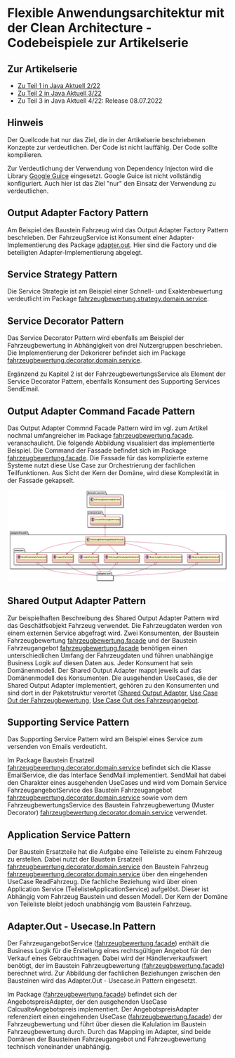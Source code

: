 # Flexible Anwendungsarchitektur mit der Clean Architecture - Codebeispiele zur Artikelserie

## Zur Artikelserie

* [Zu Teil 1 in Java Aktuell 2/22](https://www.doag.org/de/home/news/java-aktuell-022022-architektur/)
* [Zu Teil 2 in Java Aktuell 3/22](https://www.doag.org/de/home/news/java-aktuell-3-22-security/)
* Zu Teil 3 in Java Aktuell 4/22: Release 08.07.2022

## Hinweis
Der Quellcode hat nur das Ziel, die in der Artikelserie beschriebenen Konzepte zur verdeutlichen. Der Code ist nicht lauffähig.
Der Code sollte kompilieren.

Zur Verdeutlichung der Verwendung von Dependency Injecton wird die  Library [Google Guice](https://github.com/google/guice/wiki/Motivation) eingesetzt.
Google Guice ist nicht vollständig konfiguriert. Auch hier ist das Ziel "nur" den Einsatz der Verwendung zu verdeutlichen.

## Output Adapter Factory Pattern

Am Beispiel des Baustein Fahrzeug wird das Output Adapter Factory Pattern beschrieben. Der FahrzeugService ist Konsument einer Adapter-Implementierung 
des Package [adapter.out](https://github.com/MatthiasEschhold/clean-architecture-and-flexibility-patterns/tree/main/clean-flexible-architecture-parent/clean-architecture-and-flexibility-patterns/src/main/java/de/clean/architecture/fahrzeug/adapter/out). Hier sind die Factory und die beteiligten Adapter-Implementierung abgelegt.

## Service Strategy Pattern

Die Service Strategie ist am Beispiel einer Schnell- und Exaktenbewertung verdeutlicht im Package
[fahrzeugbewertung.strategy.domain.service](https://github.com/MatthiasEschhold/clean-architecture-and-flexibility-patterns/tree/main/clean-flexible-architecture-parent/clean-architecture-and-flexibility-patterns/src/main/java/de/clean/architecture/fahrzeugbewertung/strategy/domain/service).

## Service Decorator Pattern

Das Service Decorator Pattern wird ebenfalls am Beispiel der Fahrzeugbewertung in Abhängigkeit von drei 
Nutzergruppen beschrieben. Die Implementierung der Dekorierer befindet 
sich im Package [fahrzeugbewertung.decorator.domain.service](https://github.com/MatthiasEschhold/clean-architecture-and-flexibility-patterns/tree/main/clean-flexible-architecture-parent/clean-architecture-and-flexibility-patterns/src/main/java/de/clean/architecture/fahrzeugbewertung/decorator/domain/service).

Ergänzend zu Kapitel 2 ist der FahrzeugbewertungsService als Element der Service Decorator Pattern, 
ebenfalls Konsument des Supporting Services SendEmail.

## Output Adapter Command Facade Pattern

Das Output Adapter Commnd Facade Pattern wird im vgl. zum Artikel nochmal umfangreicher im
Package [fahrzeugbewertung.facade](https://github.com/MatthiasEschhold/clean-architecture-and-flexibility-patterns/tree/main/clean-flexible-architecture-parent/clean-architecture-and-flexibility-patterns/src/main/java/de/clean/architecture/fahrzeugbewertung/decorator/domain/service).
veranschaulicht. Die folgende Abbildung visualisiert das implementierte Beispiel. Die Command der Fassade
befindet sich im Package [fahrzeugbewertung.facade](https://github.com/MatthiasEschhold/clean-architecture-and-flexibility-patterns/tree/main/clean-flexible-architecture-parent/clean-architecture-and-flexibility-patterns/src/main/java/de/clean/architecture/fahrzeugbewertung/decorator/domain/service).
Die Fassade für das komplizierte externe Systeme nutzt diese Use Case zur Orchestrierung der fachlichen
Teilfunktionen. Aus Sicht der Kern der Domäne, wird diese Komplexität in der Fassade gekapselt.

![Output Adapter Command Facade](clean-flexible-architecture-parent/adapterfacade.png)

## Shared Output Adapter Pattern

Zur beispielhaften Beschreibung des Shared Output Adapter Pattern wird das Geschätfsobjekt Fahrzeug verwendet.
Die Fahrzeugdaten werden von einem externen Service abgefragt wird. Zwei Konsumenten,
der Baustein Fahrzeugbewertung [fahrzeugbewertung.facade](https://github.com/MatthiasEschhold/clean-architecture-and-flexibility-patterns/tree/main/clean-flexible-architecture-parent/clean-architecture-and-flexibility-patterns/src/main/java/de/clean/architecture/fahrzeugbewertung/decorator/domain/service)
und der Baustein Fahrzeugangebot [fahrzeugbewertung.facade](https://github.com/MatthiasEschhold/clean-architecture-and-flexibility-patterns/tree/main/clean-flexible-architecture-parent/clean-architecture-and-flexibility-patterns/src/main/java/de/clean/architecture/fahrzeugbewertung/decorator/domain/service)
benötigen einen unterschiedlichen Umfang der Fahrzeugdaten und führen unabhängige Business Logik auf diesen Daten aus.
Jeder Konsument hat sein Domänenmodell. Der Shared Output Adapter mappt jeweils auf das Domänenmodell
des Konsumenten. Die ausgehenden UseCases, die der Shared Output Adapter implementiert, gehören 
zu den Konsumenten und sind dort in der Paketstruktur verortet 
([Shared Output Adapter](https://github.com/MatthiasEschhold/clean-architecture-and-flexibility-patterns/tree/main/clean-flexible-architecture-parent/clean-architecture-and-flexibility-patterns/src/main/java/de/clean/architecture/fahrzeugbewertung/decorator/domain/service),
[Use Case Out der Fahrzeugbewertung](https://github.com/MatthiasEschhold/clean-architecture-and-flexibility-patterns/tree/main/clean-flexible-architecture-parent/clean-architecture-and-flexibility-patterns/src/main/java/de/clean/architecture/fahrzeugbewertung/decorator/domain/service),
[Use Case Out des Fahrzeugangebot](https://github.com/MatthiasEschhold/clean-architecture-and-flexibility-patterns/tree/main/clean-flexible-architecture-parent/clean-architecture-and-flexibility-patterns/src/main/java/de/clean/architecture/fahrzeugbewertung/decorator/domain/service).

## Supporting Service Pattern

Das Supporting Service Pattern wird am Beispiel eines Service zum versenden von Emails verdeuticht.

Im Package Baustein Ersatzeil [fahrzeugbewertung.decorator.domain.service](https://github.com/MatthiasEschhold/clean-architecture-and-flexibility-patterns/tree/main/clean-flexible-architecture-parent/clean-architecture-and-flexibility-patterns/src/main/java/de/clean/architecture/fahrzeugbewertung/decorator/domain/service)
befindet sich die Klasse EmailService, die das Interface SendMail implementiert. 
SendMail hat dabei den Charakter eines ausgehenden UseCases und wird vom Domain Service FahrzeugangebotService des Baustein Fahrzeugangebot
[fahrzeugbewertung.decorator.domain.service](https://github.com/MatthiasEschhold/clean-architecture-and-flexibility-patterns/tree/main/clean-flexible-architecture-parent/clean-architecture-and-flexibility-patterns/src/main/java/de/clean/architecture/fahrzeugbewertung/decorator/domain/service)
sowie vom dem FahrzeugbewertungsService des Baustein Fahrzeugbewertung (Muster Decorator) [fahrzeugbewertung.decorator.domain.service](https://github.com/MatthiasEschhold/clean-architecture-and-flexibility-patterns/tree/main/clean-flexible-architecture-parent/clean-architecture-and-flexibility-patterns/src/main/java/de/clean/architecture/fahrzeugbewertung/decorator/domain/service)
verwendet.

## Application Service Pattern

Der Baustein Ersatzteile hat die Aufgabe eine Teileliste zu einem Fahrzeug zu erstellen.
Dabei nutzt der Baustein Ersatzeil [fahrzeugbewertung.decorator.domain.service](https://github.com/MatthiasEschhold/clean-architecture-and-flexibility-patterns/tree/main/clean-flexible-architecture-parent/clean-architecture-and-flexibility-patterns/src/main/java/de/clean/architecture/fahrzeugbewertung/decorator/domain/service)
den Baustein Fahrzeug [fahrzeugbewertung.decorator.domain.service](https://github.com/MatthiasEschhold/clean-architecture-and-flexibility-patterns/tree/main/clean-flexible-architecture-parent/clean-architecture-and-flexibility-patterns/src/main/java/de/clean/architecture/fahrzeugbewertung/decorator/domain/service)
über den eingehenden UseCase ReadFahrzeug. Die fachliche Beziehung wird über einen 
Application Service (TeilelisteApplicationService) aufgelöst. Dieser ist Abhängig vom Fahrzeug
Baustein und dessen Modell. Der Kern der Domäne von Teileliste bleibt jedoch unabhängig vom Baustein
Fahrzeug.

## Adapter.Out - Usecase.In Pattern

Der FahrzeugangebotService 
([fahrzeugbewertung.facade](https://github.com/MatthiasEschhold/clean-architecture-and-flexibility-patterns/tree/main/clean-flexible-architecture-parent/clean-architecture-and-flexibility-patterns/src/main/java/de/clean/architecture/fahrzeugbewertung/decorator/domain/service))
enthält die Business Logik für die Erstellung eines rechtsgültigen Angebot
für den Verkauf eines Gebrauchtwagen. Dabei wird der Händlerverkaufswert benötigt, 
der im Baustein Fahrzeugbewertung
([fahrzeugbewertung.facade](https://github.com/MatthiasEschhold/clean-architecture-and-flexibility-patterns/tree/main/clean-flexible-architecture-parent/clean-architecture-and-flexibility-patterns/src/main/java/de/clean/architecture/fahrzeugbewertung/decorator/domain/service))
berechnet wird. Zur Abbildung der fachlichen Beziehungen zwischen den Bausteinen
wird das Adapter.Out - Usecase.in Pattern eingesetzt.

Im Package
([fahrzeugbewertung.facade](https://github.com/MatthiasEschhold/clean-architecture-and-flexibility-patterns/tree/main/clean-flexible-architecture-parent/clean-architecture-and-flexibility-patterns/src/main/java/de/clean/architecture/fahrzeugbewertung/decorator/domain/service))
befindet sich der AngebotspreisAdapter, der den ausgehenden UseCase CalcualteAngebotspreis
implementiert. Der AngebotspreisAdapter referenziert einen eingehenden UseCase
([fahrzeugbewertung.facade](https://github.com/MatthiasEschhold/clean-architecture-and-flexibility-patterns/tree/main/clean-flexible-architecture-parent/clean-architecture-and-flexibility-patterns/src/main/java/de/clean/architecture/fahrzeugbewertung/decorator/domain/service))
der Fahrzeugbewertung und führt über diesen die Kalulation im Baustein Fahrzeugbewertung durch. 
Durch das Mapping im Adapter,
sind beide Domänen der Bausteinen Fahrzeugangebot und Fahrzeugbewertung technisch voneinander unabhängig.

